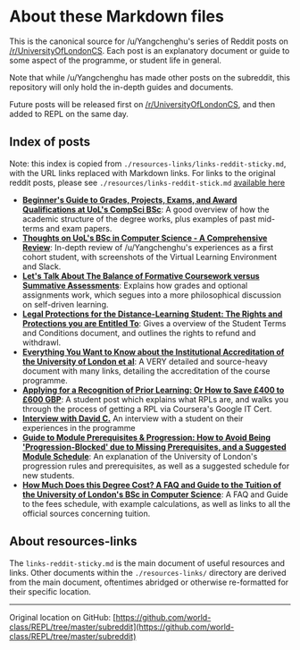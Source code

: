 # About these Markdown files

This is the canonical source for /u/Yangchenghu's series of Reddit posts on
[/r/UniversityOfLondonCS](https://www.reddit.com/r/UniversityOfLondonCS). Each
post is an explanatory document or guide to some aspect of the programme, or
student life in general.

Note that while /u/Yangchenghu has made other posts on the subreddit, this
repository will only hold the in-depth guides and documents.

Future posts will be released first on
[/r/UniversityOfLondonCS](https://www.reddit.com/r/UniversityOfLondonCS), and
then added to REPL on the same day.

## Index of posts

Note: this index is copied from `./resources-links/links-reddit-sticky.md`, with the URL links replaced with Markdown links. For links to the original reddit posts, please see `./resources/links-reddit-stick.md` [available here](resources-links/links-reddit-sticky.md)

- [**Beginner's Guide to Grades, Projects, Exams, and Award Qualifications at UoL's CompSci BSc**](grades-guide.md): A good overview of how the academic structure of the degree works, plus examples of past mid-terms and exam papers.
- [**Thoughts on UoL's BSc in Computer Science - A Comprehensive Review**](uol-review.md): In-depth review of /u/Yangchenghu's experiences as a first cohort student, with screenshots of the Virtual Learning Environment and Slack.
- [**Let's Talk About The Balance of Formative Coursework versus Summative Assessments**](formative-summative.md): Explains how grades and optional assignments work, which segues into a more philosophical discussion on self-driven learning.
- [**Legal Protections for the Distance-Learning Student: The Rights and Protections you are Entitled To**](legal-protections.md): Gives a overview of the Student Terms and Conditions document, and outlines the rights to refund and withdrawl.
- [**Everything You Want to Know about the Institutional Accreditation of the University of London et al**](accreditation.md): A VERY detailed and source-heavy document with many links, detailing the accreditation of the course programme.
- [**Applying for a Recognition of Prior Learning: Or How to Save £400 to £600 GBP**](rpl-guide.md): A student post which explains what RPLs are, and walks you through the process of getting a RPL via Coursera's Google IT Cert.
- [**Interview with David C.**](interview-david-c.md) An interview with a student on their experiences in the programme
- [**Guide to Module Prerequisites & Progression: How to Avoid Being 'Progression-Blocked' due to Missing Prerequisites, and a Suggested Module Schedule**](progression.md): An explanation of the University of London's progression rules and prerequisites, as well as a suggested schedule for new students.
- [**How Much Does this Degree Cost? A FAQ and Guide to the Tuition of the University of London's BSc in Computer Science**](fees-guide.md): A FAQ and Guide to the fees schedule, with example calculations, as well as links to all the official sources concerning tuition.
## About resources-links

The `links-reddit-sticky.md` is the main document of useful resources and links.
Other documents within the `./resources-links/` directory are derived from the
main document, oftentimes abridged or otherwise re-formatted for their specific
location.

---

Original location on GitHub: [https://github.com/world-class/REPL/tree/master/subreddit](https://github.com/world-class/REPL/tree/master/subreddit)

